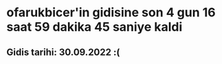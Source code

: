 # ofarukbicer'in gidisine son 4 gun 16 saat 59 dakika 45 saniye kaldi

## Gidis tarihi: 30.09.2022 :(